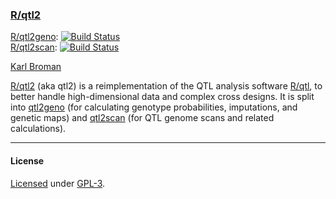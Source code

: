 ### [R/qtl2](http://kbroman.org/qtl2)

[R/qtl2geno](https://github.com/rqtl/qtl2geno):
[![Build Status](https://travis-ci.org/rqtl/qtl2geno.png?branch=master)](https://travis-ci.org/rqtl/qtl2geno) <br>
[R/qtl2scan](https://github.com/rqtl/qtl2scan):
[![Build Status](https://travis-ci.org/rqtl/qtl2scan.png?branch=master)](https://travis-ci.org/rqtl/qtl2scan)

[Karl Broman](http://kbroman.org)

[R/qtl2](http://kbroman.org/qtl2) (aka qtl2) is a reimplementation of
the QTL analysis software [R/qtl](http://www.rqtl.org), to better
handle high-dimensional data and complex cross designs. It is split
into [qtl2geno](https://github.com/rqtl/qtl2geno) (for calculating
genotype probabilities, imputations, and genetic maps) and
[qtl2scan](https://github.com/rqtl/qtl2scan) (for QTL genome scans and
related calculations).

---

#### License

[Licensed](LICENSE) under [GPL-3](http://www.r-project.org/Licenses/GPL-3).
